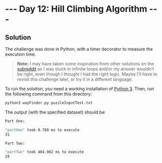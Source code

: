 # --- Day 12: Hill Climbing Algorithm ---

## Solution

The challenge was done in Python, with a timer decorator to measure the execution time.

> **Note:** I may have taken some inspiration from other solutions on the [subreddit](https://www.reddit.com/r/adventofcode/comments/zjnruc/2022_day_12_solutions/) as I was stuck in infinite loops and/or my answer wouldn't be right, even though I thought I had the right logic. Maybe I'll have to revisit this challenge later, or try it in a different language.

To run the solution, you need a working installation of [Python 3](https://www.python.org/downloads/). Then, run the following command from this directory:

```sh
python3 wayFinder.py puzzleInputTest.txt
```

The output (with the specified dataset) should be:

```sh
Part One: 

"partOne" took 0.780 ms to execute
31

Part Two: 

"partTwo" took 404.982 ms to execute
29
```
